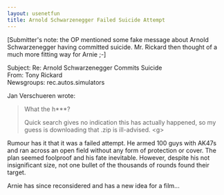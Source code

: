 ```yaml
---   
layout: usenetfun   
title: Arnold Schwarzenegger Failed Suicide Attempt   
---   
```

   
   
 [Submitter's note: the OP mentioned some fake message about Arnold Schwarzenegger having committed suicide.  Mr. Rickard then thought of a much more fitting way for Arnie ;-]   
   
Subject: Re: Arnold Schwarzenegger Commits Suicide   
From: Tony Rickard   
Newsgroups: rec.autos.simulators   
   
Jan Verschueren wrote:   
>   
> What the h***?   
>   
> Quick search gives no indication this has actually happened, so my   
> guess is downloading that .zip is ill-advised. &lt;g>   
>   

Rumour has it that it was a failed attempt. He armed 100 guys with AK47s and ran across an open field without any form of protection or cover. The plan seemed foolproof and his fate inevitable. However, despite his not insignificant size, not one bullet of the thousands of rounds found their target.   
   
Arnie has since reconsidered and has a new idea for a film...   
   
   
   
